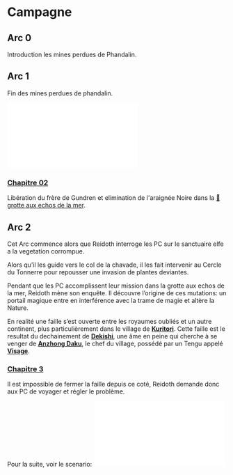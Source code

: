 # Campagne

## Arc 0
Introduction les mines perdues de Phandalin.

## Arc 1
Fin des mines perdues de phandalin.

![Chapitre 01](chapitre%2001/Chapitre%2001.md)

### [Chapitre 02](chapitre%2002/Chapitre%2002.md)
Libération du frère de Gundren et elimination de l'araignée Noire dans la [📍grotte aux echos de la mer](chapitre%2001/lieux/📍grotte%20aux%20echos%20de%20la%20mer.md).

## Arc 2

Cet Arc commence alors que Reidoth interroge les PC sur le sanctuaire elfe a la vegetation corrompue.

Alors qu’il les guide vers le col de la chavade, il les fait intervenir au Cercle du Tonnerre pour repousser une invasion de plantes deviantes.

Pendant que les PC accomplissent leur mission dans la grotte aux echos de la mer, Reidoth mène son enquête. Il découvre l’origine de ces mutations: un portail magique entre en interférence avec la trame de magie et altère la Nature.

En realité une faille s’est ouverte entre les royaumes oubliés et un autre continent, plus particulièrement dans le village de **[Kuritori](chapitre%2002/locations/Kuritori.md)**. Cette faille est le resultat du dechainement de **[Dekishi](PNJ/Dekishi.md)**, une âme en peine qui cherche à se venger de **[Anzhong Daku](PNJ/Anzhong%20Daku.md)**, le chef du village, possédé par un Tengu appelé **[Visage](PNJ/Visage.md)**.

### [Chapitre 3](chapitres/Chapitre%203.md)
Il est impossible de fermer la faille depuis ce coté, Reidoth demande donc aux PC de voyager et régler le problème.

Pour la suite, voir le scenario:
![the-spirit-and-the-charlatan](chapitre%2001/assets/the-spirit-and-the-charlatan.pdf)


